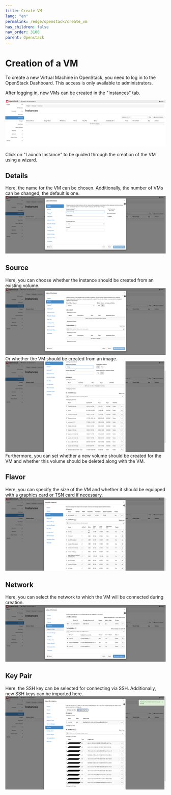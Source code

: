 ```yaml
---
title: Create VM
lang: "en"
permalink: /edge/openstack/create_vm
has_children: false
nav_order: 3100
parent: Openstack
---
```


# Creation of a VM

To create a new Virtual Machine in OpenStack, you need to log in to the OpenStack Dashboard. This access is only available to administrators.

After logging in, new VMs can be created in the "Instances" tab.

![Launch Instance - Detail](./openstack_instances.png)

Click on "Launch Instance" to be guided through the creation of the VM using a wizard.

## Details
Here, the name for the VM can be chosen. Additionally, the number of VMs can be changed; the default is one.
![Launch Instance - Detail](./openstack_instances_2.png)

## Source
Here, you can choose whether the instance should be created from an existing volume.
![Launch Instance - Source](./openstack_instances_3.png)
Or whether the VM should be created from an image.
![Launch Instance - Source with Images](./openstack_instances_4.png)
Furthermore, you can set whether a new volume should be created for the VM and whether this volume should be deleted along with the VM.

## Flavor
Here, you can specify the size of the VM and whether it should be equipped with a graphics card or TSN card if necessary.
![Launch Instance - Flavour](./openstack_instances_5.png)

## Network
Here, you can select the network to which the VM will be connected during creation.
![Launch Instance - Networks](./openstack_instances_6.png)

## Key Pair
Here, the SSH key can be selected for connecting via SSH. Additionally, new SSH keys can be imported here.
![Launch Instance - Key Pair](./openstack_instances_7.png)
```
